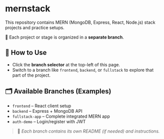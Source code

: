 # mernstack

This repository contains MERN (MongoDB, Express, React, Node.js) stack projects and practice setups.

📌 Each project or stage is organized in a **separate branch**.

## 🔀 How to Use

- Click the **branch selector** at the top-left of this page.
- Switch to a branch like `frontend`, `backend`, or `fullstack` to explore that part of the project.

## 🗂️ Available Branches (Examples)

- `frontend` – React client setup  
- `backend` – Express + MongoDB API  
- `fullstack-app` – Complete integrated MERN app  
- `auth-demo` – Login/register with JWT

> 📎 *Each branch contains its own README (if needed) and instructions.*

